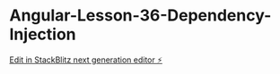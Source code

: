 # Angular-Lesson-36-Dependency-Injection

[Edit in StackBlitz next generation editor ⚡️](https://stackblitz.com/~/github.com/dsoto1111/Angular-Lesson-36-Dependency-Injection)